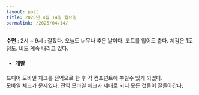 ```yaml
---
layout: post
title: 2025년 4월 14일 월요일
permalink: /2025/04/14/
---
```

**수면** : 2시 ~ 9시 : 잘잤다. 오늘도 너무나 추운 날이다. 코트를 입어도 춥다. 체감은 1도 정도. 비도 계속 내리고 있다.<br/>
* #### 개발<br/>
드디어 모바일 체크를 전역으로 한 후 각 컴포넌트에 뿌릴수 있게 되었다.<br/>
모바일 체크가 문제였다. 전역 모바일 체크가 제대로 되니 모든 것들이 잘돌아간다;